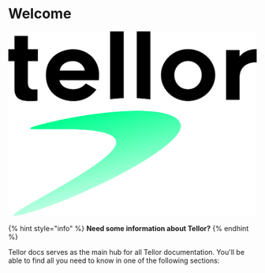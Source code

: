 # Welcome

![](.gitbook/assets/Tellor.png)

{% hint style="info" %}
**Need some information about Tellor?**
{% endhint %}

Tellor docs serves as the main hub for all Tellor documentation. You'll be able to find all you need to know in one of the following sections:

